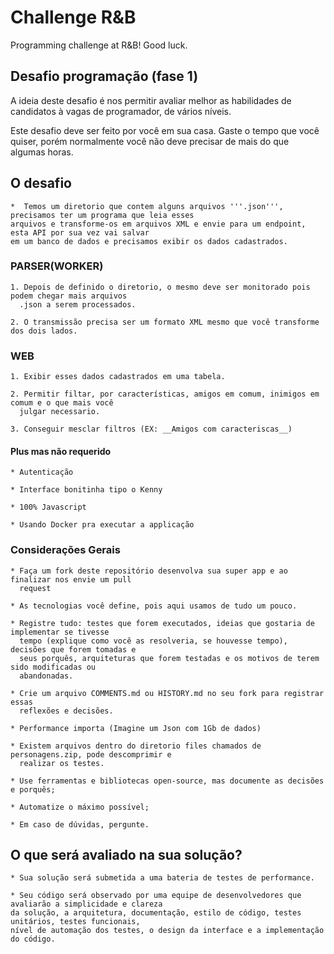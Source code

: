 # Challenge R&B

Programming challenge at R&amp;B! Good luck.

## Desafio programação (fase 1)

A ideia deste desafio é nos permitir avaliar melhor as habilidades de candidatos à vagas de programador, de vários níveis.

Este desafio deve ser feito por você em sua casa. Gaste o tempo que você quiser, porém normalmente você não deve precisar de mais do que algumas horas.

## O desafio 

    *  Temos um diretorio que contem alguns arquivos '''.json''', precisamos ter um programa que leia esses
    arquivos e transforme-os em arquivos XML e envie para um endpoint, esta API por sua vez vai salvar
    em um banco de dados e precisamos exibir os dados cadastrados.
    
### PARSER(WORKER)
    
    1. Depois de definido o diretorio, o mesmo deve ser monitorado pois podem chegar mais arquivos
      .json a serem processados.
    
    2. O transmissão precisa ser um formato XML mesmo que você transforme dos dois lados.

### WEB
    1. Exibir esses dados cadastrados em uma tabela.
    
    2. Permitir filtar, por características, amigos em comum, inimigos em comum e o que mais você
      julgar necessario.
    
    3. Conseguir mesclar filtros (EX: __Amigos com caracteriscas__) 

#### Plus mas não requerido
    
    * Autenticação

    * Interface bonitinha tipo o Kenny
    
    * 100% Javascript
    
    * Usando Docker pra executar a applicação

### Considerações Gerais

    * Faça um fork deste repositório desenvolva sua super app e ao finalizar nos envie um pull
      request
     
    * As tecnologias você define, pois aqui usamos de tudo um pouco.

    * Registre tudo: testes que forem executados, ideias que gostaria de implementar se tivesse
      tempo (explique como você as resolveria, se houvesse tempo), decisões que forem tomadas e
      seus porquês, arquiteturas que forem testadas e os motivos de terem sido modificadas ou
      abandonadas. 
    
    * Crie um arquivo COMMENTS.md ou HISTORY.md no seu fork para registrar essas
      reflexões e decisões.
    
    * Performance importa (Imagine um Json com 1Gb de dados) 
    
    * Existem arquivos dentro do diretorio files chamados de personagens.zip, pode descomprimir e
      realizar os testes.
    
    * Use ferramentas e bibliotecas open-source, mas documente as decisões e porquês;
    
    * Automatize o máximo possível;
    
    * Em caso de dúvidas, pergunte.

## O que será avaliado na sua solução?
    
    * Sua solução será submetida a uma bateria de testes de performance.

    * Seu código será observado por uma equipe de desenvolvedores que avaliarão a simplicidade e clareza
    da solução, a arquitetura, documentação, estilo de código, testes unitários, testes funcionais,
    nível de automação dos testes, o design da interface e a implementação do código.

